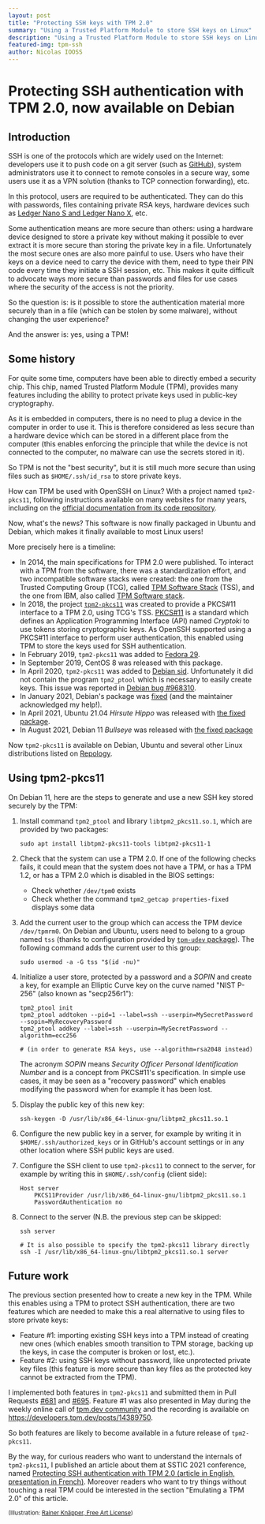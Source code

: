 ```yaml
---
layout: post
title: "Protecting SSH keys with TPM 2.0"
summary: "Using a Trusted Platform Module to store SSH keys on Linux"
description: "Using a Trusted Platform Module to store SSH keys on Linux with tpm2-pkcs11"
featured-img: tpm-ssh
author: Nicolas IOOSS
---
```


# Protecting SSH authentication with TPM 2.0, now available on Debian

## Introduction

SSH is one of the protocols which are widely used on the Internet: developers use it to push code on a git server (such as [GitHub](https://github.com)), system administrators use it to connect to remote consoles in a secure way, some users use it as a VPN solution (thanks to TCP connection forwarding), etc.

In this protocol, users are required to be authenticated.
They can do this with passwords, files containing private RSA keys, hardware devices such as [Ledger Nano S and Ledger Nano X](https://blog.ledger.com/ssh/), etc.

Some authentication means are more secure than others: using a hardware device designed to store a private key without making it possible to ever extract it is more secure than storing the private key in a file.
Unfortunately the most secure ones are also more painful to use.
Users who have their keys on a device need to carry the device with them, need to type their PIN code every time they initiate a SSH session, etc.
This makes it quite difficult to advocate ways more secure than passwords and files for use cases where the security of the access is not the priority.

So the question is: is it possible to store the authentication material more securely than in a file (which can be stolen by some malware), without changing the user experience?

And the answer is: yes, using a TPM!

## Some history

For quite some time, computers have been able to directly embed a security chip.
This chip, named Trusted Platform Module (TPM), provides many features including the ability to protect private keys used in public-key cryptography.

As it is embedded in computers, there is no need to plug a device in the computer in order to use it.
This is therefore considered as less secure than a hardware device which can be stored in a different place from the computer (this enables enforcing the principle that while the device is not connected to the computer, no malware can use the secrets stored in it).

So TPM is not the "best security", but it is still much more secure than using files such as `$HOME/.ssh/id_rsa` to store private keys.

How can TPM be used with OpenSSH on Linux?
With a project named `tpm2-pkcs11`, following instructions available on many websites for many years, including on the [official documentation from its code repository](https://github.com/tpm2-software/tpm2-pkcs11/blob/1.6.0/docs/SSH.md).

Now, what's the news?
This software is now finally packaged in Ubuntu and Debian, which makes it finally available to most Linux users!

More precisely here is a timeline:

* In 2014, the main specifications for TPM 2.0 were published.
  To interact with a TPM from the software, there was a standardization effort, and two incompatible software stacks were created: the one from the Trusted Computing Group (TCG), called [TPM Software Stack](https://tpm2-software.github.io/) (TSS), and the one from IBM, also called [TPM Software stack](https://sourceforge.net/projects/ibmtpm20tss/).
* In 2018, the project [`tpm2-pkcs11`](https://github.com/tpm2-software/tpm2-pkcs11) was created to provide a PKCS#11 interface to a TPM 2.0, using TCG's TSS.
  [PKCS#11](http://docs.oasis-open.org/pkcs11/pkcs11-base/v2.40/os/pkcs11-base-v2.40-os.html) is a standard which defines an Application Programming Interface (API) named *Cryptoki* to use tokens storing cryptographic keys.
  As OpenSSH supported using a PKCS#11 interface to perform user authentication, this enabled using TPM to store the keys used for SSH authentication.
* In February 2019, `tpm2-pkcs11` was added to [Fedora 29](https://src.fedoraproject.org/rpms/tpm2-pkcs11/history/tpm2-pkcs11.spec?identifier=f29).
* In September 2019, CentOS 8 was released with this package.
* In April 2020, `tpm2-pkcs11` was added to [Debian sid](https://bugs.debian.org/cgi-bin/bugreport.cgi?bug=942091#20).
  Unfortunately it did not contain the program `tpm2_ptool` which is necessary to easily create keys. This issue was reported in [Debian bug #968310](https://bugs.debian.org/cgi-bin/bugreport.cgi?bug=968310).
* In January 2021, Debian's package was [fixed](https://salsa.debian.org/debian/tpm2-pkcs11/-/commit/f76eb1d484dea1a38d0ad3fbdca779f84d1d924) (and the maintainer acknowledged my help!).
* In April 2021, Ubuntu 21.04 *Hirsute Hippo* was released with [the fixed package](https://packages.ubuntu.com/hirsute/libtpm2-pkcs11-tools).
* In August 2021, Debian 11 *Bullseye* was released with [the fixed package](https://packages.debian.org/bullseye/libtpm2-pkcs11-tools)

Now `tpm2-pkcs11` is available on Debian, Ubuntu and several other Linux distributions listed on [Repology](https://repology.org/project/tpm2-pkcs11/versions).

## Using tpm2-pkcs11

On Debian 11, here are the steps to generate and use a new SSH key stored securely by the TPM:

1. Install command `tpm2_ptool` and library `libtpm2_pkcs11.so.1`, which are provided by two packages:

    ```shell
    sudo apt install libtpm2-pkcs11-tools libtpm2-pkcs11-1
    ```

1. Check that the system can use a TPM 2.0. If one of the following checks fails, it could mean that the system does not have a TPM, or has a TPM 1.2, or has a TPM 2.0 which is disabled in the BIOS settings:

    * Check whether `/dev/tpm0` exists
    * Check whether the command `tpm2_getcap properties-fixed` displays some data

1. Add the current user to the group which can access the TPM device `/dev/tpmrm0`. On Debian and Ubuntu, users need to belong to a group named `tss` (thanks to configuration provided by [`tpm-udev` package](https://packages.debian.org/bullseye/tpm-udev)). The following command adds the current user to this group:

    ```shell
    sudo usermod -a -G tss "$(id -nu)"
    ```

1. Initialize a user store, protected by a password and a *SOPIN* and create a key, for example an Elliptic Curve key on the curve named "NIST P-256" (also known as "secp256r1"):

    ```shell
    tpm2_ptool init
    tpm2_ptool addtoken --pid=1 --label=ssh --userpin=MySecretPassword --sopin=MyRecoveryPassword
    tpm2_ptool addkey --label=ssh --userpin=MySecretPassword --algorithm=ecc256

    # (in order to generate RSA keys, use --algorithm=rsa2048 instead)
    ```

    The acronym *SOPIN* means *Security Officer Personal Identification Number* and is a concept from PKCS#11's specification.
    In simple use cases, it may be seen as a "recovery password" which enables modifying the password when for example it has been lost.

1. Display the public key of this new key:

    ```shell
    ssh-keygen -D /usr/lib/x86_64-linux-gnu/libtpm2_pkcs11.so.1
    ```

1. Configure the new public key in a server, for example by writing it in `$HOME/.ssh/authorized_keys` or in GitHub's account settings or in any other location where SSH public keys are used.

1. Configure the SSH client to use `tpm2-pkcs11` to connect to the server, for example by writing this in `$HOME/.ssh/config` (client side):

    ```text
    Host server
        PKCS11Provider /usr/lib/x86_64-linux-gnu/libtpm2_pkcs11.so.1
        PasswordAuthentication no
    ```

1. Connect to the server (N.B. the previous step can be skipped:

    ```shell
    ssh server

    # It is also possible to specify the tpm2-pkcs11 library directly
    ssh -I /usr/lib/x86_64-linux-gnu/libtpm2_pkcs11.so.1 server
    ```

<script id="asciicast-E6FgBwuRdA0W8OYJNTpZnB15g" src="https://asciinema.org/a/E6FgBwuRdA0W8OYJNTpZnB15g.js" async></script>

## Future work

The previous section presented how to create a new key in the TPM.
While this enables using a TPM to protect SSH authentication, there are two features which are needed to make this a real alternative to using files to store private keys:

* Feature #1: importing existing SSH keys into a TPM instead of creating new ones (which enables smooth transition to TPM storage, backing up the keys, in case the computer is broken or lost, etc.).
* Feature #2: using SSH keys without password, like unprotected private key files (this feature is more secure than key files as the protected key cannot be extracted from the TPM).

I implemented both features in `tpm2-pkcs11` and submitted them in Pull Requests [#681](https://github.com/tpm2-software/tpm2-pkcs11/pull/681) and [#695](https://github.com/tpm2-software/tpm2-pkcs11/pull/695).
Feature #1 was also presented in May during the weekly online call of [tpm.dev community](https://developers.tpm.dev/events) and the recording is available on <https://developers.tpm.dev/posts/14389750>.

So both features are likely to become available in a future release of `tpm2-pkcs11`.

By the way, for curious readers who want to understand the internals of `tpm2-pkcs11`, I published an article about them at SSTIC 2021 conference, named [Protecting SSH authentication with TPM 2.0 (article in English, presentation in French)](https://www.sstic.org/2021/presentation/protecting_ssh_authentication_with_tpm_20/).
Moreover readers who want to try things without touching a real TPM could be interested in the section "Emulating a TPM 2.0" of this article.

<sub>(Illustration: [Rainer Knäpper, Free Art License](https://commons.wikimedia.org/wiki/File:Header_TPM_module_onboard_IMGP6409_wp.jpg))</sub>
